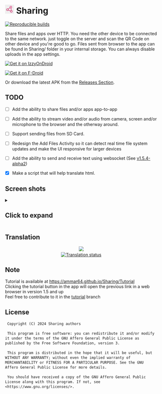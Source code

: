 # <img src="https://github.com/Ammar64/Sharing/blob/master/fastlane/metadata/android/en-US/images/icon.png" height="30px"/> Sharing

[![Reproducible builds](https://github.com/Ammar64/Sharing/actions/workflows/rb-verify.yml/badge.svg)](https://github.com/Ammar64/Sharing/actions/workflows/rb-verify.yml/)

Share files and apps over HTTP.
You need the other device to be connected to the same network. just toggle on the server and scan the QR Code on other device and you're good to go.
Files sent from browser to the app can be found in Sharing/ folder in your internal storage.
You can always disable uploads in the app settings. 

[<img src="https://gitlab.com/IzzyOnDroid/repo/-/raw/master/assets/IzzyOnDroid.png"
alt="Get it on IzzyOnDroid"
height="80">](https://apt.izzysoft.de/fdroid/index/apk/com.ammar.sharing)

[<img src="https://fdroid.gitlab.io/artwork/badge/get-it-on.png"
     alt="Get it on F-Droid"
     height="80">](https://f-droid.org/packages/com.ammar.sharing/)

Or download the latest APK from the [Releases Section](https://github.com/Ammar64/Sharing/releases/latest).

TODO
-----------------
- [ ] Add the ability to share files and/or apps app-to-app
- [ ] Add the ability to stream video and/or audio from camera, screen and/or microphone to the browser and the otherway around.
- [ ] Support sending files from SD Card.
- [ ] Redesign the Add Files Activity so it can detect real time file system updates and make the UI responsive for larger devices
- [ ] Add the ability to send and receive text using websocket (See [v1.5.4-alpha2](https://github.com/Ammar64/Sharing/releases/tag/v1.5.4-alpha2))
- [x] Make a script that will help translate html.


Screen shots
-----------------
<details>
<summary><h2>Click to expand</h2></summary>
<p align="center" class="scroll" >
     <img width="200px" src="https://github.com/Ammar64/Sharing/blob/master/fastlane/metadata/android/en-US/images/phoneScreenshots/0.jpg" alt="App screen shot">
     &nbsp;&nbsp;&nbsp;
     <img width="200px" src="https://github.com/Ammar64/Sharing/blob/master/fastlane/metadata/android/en-US/images/phoneScreenshots/1.jpg" alt="App screen shot">
     &nbsp;&nbsp;&nbsp;
     <img width="200px" src="https://github.com/Ammar64/Sharing/blob/master/fastlane/metadata/android/en-US/images/phoneScreenshots/2.jpg" alt="App screen shot">
     &nbsp;&nbsp;&nbsp;
     <img width="200px" src="https://github.com/Ammar64/Sharing/blob/master/fastlane/metadata/android/en-US/images/phoneScreenshots/3.jpg" alt="App screen shot">
     &nbsp;&nbsp;&nbsp;
     <img width="200px" src="https://github.com/Ammar64/Sharing/blob/master/fastlane/metadata/android/en-US/images/phoneScreenshots/4.jpg" alt="App screen shot">
     &nbsp;&nbsp;&nbsp;
     <img width="200px" src="https://github.com/Ammar64/Sharing/blob/master/fastlane/metadata/android/en-US/images/phoneScreenshots/5.jpg" alt="App screen shot">
     &nbsp;&nbsp;&nbsp;
     <img width="200px" src="https://github.com/Ammar64/Sharing/blob/master/fastlane/metadata/android/en-US/images/phoneScreenshots/6.jpg" alt="App screen shot">
     &nbsp;&nbsp;&nbsp;
     <img width="200px" src="https://github.com/Ammar64/Sharing/blob/master/fastlane/metadata/android/en-US/images/phoneScreenshots/8.jpg" alt="App screen shot">
     &nbsp;&nbsp;&nbsp;
     <img width="500px" src="https://github.com/Ammar64/Sharing/blob/master/fastlane/metadata/android/en-US/images/phoneScreenshots/7.png" alt="App screen shot">
     &nbsp;&nbsp;&nbsp;
     
</p>
</details>

Translation
----------------
<div align="center">
     
[![](https://hosted.weblate.org/widget/sharing/287x66-black.png)](https://hosted.weblate.org/engage/sharing)  
[![Translation status](https://hosted.weblate.org/widget/sharing/multi-auto.svg)](https://hosted.weblate.org/engage/sharing)

</div>

Note
----------------
Tutorial is available at https://ammar64.github.io/Sharing/Tutorial <br>
Clicking the tutorial button in the app will open the previous link in a web browser in version 1.5 and up<br>
Feel free to contribute to it in the [tutorial](https://github.com/Ammar64/Sharing/tree/tutorial) branch<br>

License
-------------
     Copyright (C) 2024 Sharing authors

     This program is free software: you can redistribute it and/or modify it under the terms of the GNU Affero General Public License as published by the Free Software Foundation, version 3.

     This program is distributed in the hope that it will be useful, but WITHOUT ANY WARRANTY; without even the implied warranty of MERCHANTABILITY or FITNESS FOR A PARTICULAR PURPOSE. See the GNU Affero General Public License for more details.

     You should have received a copy of the GNU Affero General Public License along with this program. If not, see <https://www.gnu.org/licenses/>.
